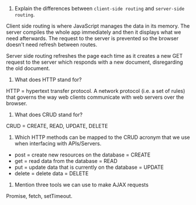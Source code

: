 1.  Explain the differences between `client-side routing` and `server-side routing`.

Client side routing is where JavaScript manages the data in its memory. The server compiles the whole app immediately and then it displays what we need afterwards. The request to the server is prevented so the browser doesn't need refresh between routes.

Server side routing refreshes the page each time as it creates a new GET request to the server which responds with a new document, disregarding the old document.

1.  What does HTTP stand for?

HTTP = hypertext transfer protocol. A network protocol (i.e. a set of rules) that governs the way web clients communicate with web servers over the browser. 

1.  What does CRUD stand for?

CRUD = CREATE, READ, UPDATE, DELETE

1.  Which HTTP methods can be mapped to the CRUD acronym that we use when interfacing with APIs/Servers.

- post = create new resources on the database = CREATE
- get = read data from the database = READ
- put = update data that is currently on the database = UPDATE
- delete = delete data = DELETE

1.  Mention three tools we can use to make AJAX requests

Promise, fetch, setTimeout.